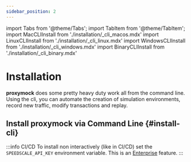 ```yaml
---
sidebar_position: 2
---
```

import Tabs from '@theme/Tabs';
import TabItem from '@theme/TabItem';
import MacCLIInstall from './installation/\_cli_macos.mdx'
import LinuxCLIInstall from './installation/\_cli_linux.mdx'
import WindowsCLIInstall from './installation/\_cli_windows.mdx'
import BinaryCLIInstall from './installation/\_cli_binary.mdx'

# Installation

**proxymock** does some pretty heavy duty work all from the command line.  Using the cli, you can automate the creation of simulation environments, record new traffic, modify transactions and replay.

## Install proxymock via Command Line {#install-cli}

<Tabs>
  <TabItem value="mac" label="macOS">
    <MacCLIInstall />
  </TabItem>
  <TabItem value="linux" label="Linux">
    <LinuxCLIInstall />
  </TabItem>
  <TabItem value="windows" label="Windows">
    <WindowsCLIInstall />
  </TabItem>
  <TabItem value="binary" label="Binary">
    <BinaryCLIInstall />
  </TabItem>
</Tabs>

:::info CI/CD
To install non interactively (like in CI/CD) set the `SPEEDSCALE_API_KEY` environment variable. This is an [Enterprise](/quick-start/) feature.
:::

